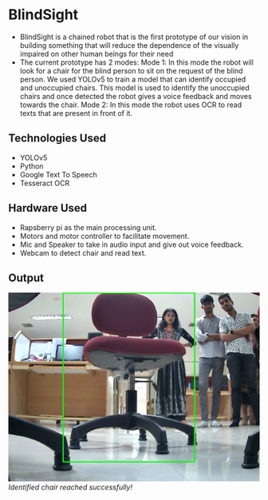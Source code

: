 # BlindSight
- BlindSight is a chained robot that is the first prototype of our vision in building something that will reduce the dependence of the visually impaired on other human beings for their need
- The current prototype has 2 modes:
  Mode 1: In this mode the robot will look for a chair for the blind person to sit on the request of the blind person. We used YOLOv5 to train a model that can identify occupied and unoccupied chairs. This model is used to identify the unoccupied chairs and once detected the robot gives a voice feedback and moves towards the chair.
  Mode 2: In this mode the robot uses OCR to read texts that are present in front of it.

## Technologies Used
- YOLOv5
- Python
- Google Text To Speech
- Tesseract OCR

## Hardware Used
- Rapsberry pi as the main processing unit.
- Motors and motor controller to facilitate movement.
- Mic and Speaker to take in audio input and give out voice feedback.
- Webcam to detect chair and read text.

## Output
![Output](/detected_chair.jpg)*Identified chair reached successfully!*
